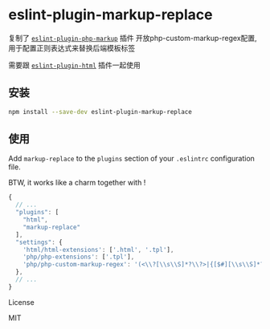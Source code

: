 # eslint-plugin-markup-replace

复制了 [`eslint-plugin-php-markup`](https://github.com/tengattack/eslint-plugin-php-markup) 插件
开放php-custom-markup-regex配置, 用于配置正则表达式来替换后端模板标签

需要跟 [`eslint-plugin-html`](https://github.com/BenoitZugmeyer/eslint-plugin-html) 插件一起使用

## 安装

```sh
npm install --save-dev eslint-plugin-markup-replace
```

## 使用

Add `markup-replace` to the `plugins` section of your `.eslintrc` configuration file.

BTW, it works like a charm together with !

```js
{
  // ...
  "plugins": [
    "html",
    "markup-replace"
  ],
  "settings": {
    'html/html-extensions': ['.html', '.tpl'],
    'php/php-extensions': ['.tpl'],
    'php/php-custom-markup-regex': '(<\\?[\\s\\S]*?\\?>|{[$#][\\s\\S]*?})'
  },
  // ...
}
```

License

MIT
